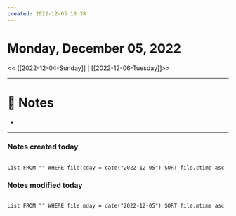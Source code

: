 ```yaml
---
created: 2022-12-05 10:38
---
```


# Monday, December 05, 2022

<< [[2022-12-04-Sunday]] | [[2022-12-06-Tuesday]]>>

---

# 📝 Notes
- 

---

### Notes created today

```dataview

List FROM "" WHERE file.cday = date("2022-12-05") SORT file.ctime asc

```

### Notes modified today

```dataview

List FROM "" WHERE file.mday = date("2022-12-05") SORT file.mtime asc

```